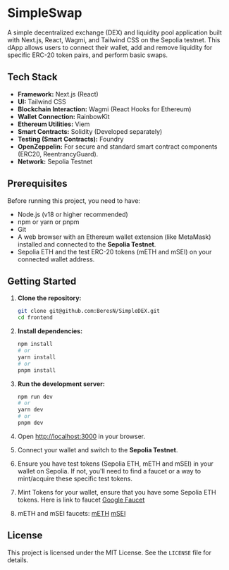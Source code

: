 # SimpleSwap

A simple decentralized exchange (DEX) and liquidity pool application built with Next.js, React, Wagmi, and Tailwind CSS on the Sepolia testnet. This dApp allows users to connect their wallet, add and remove liquidity for specific ERC-20 token pairs, and perform basic swaps.

## Tech Stack

- **Framework:** Next.js (React)
- **UI:** Tailwind CSS
- **Blockchain Interaction:** Wagmi (React Hooks for Ethereum)
- **Wallet Connection:** RainbowKit
- **Ethereum Utilities:** Viem
- **Smart Contracts:** Solidity (Developed separately)
- **Testing (Smart Contracts):** Foundry
- **OpenZeppelin:** For secure and standard smart contract components (ERC20, ReentrancyGuard).
- **Network:** Sepolia Testnet

## Prerequisites

Before running this project, you need to have:

- Node.js (v18 or higher recommended)
- npm or yarn or pnpm
- Git
- A web browser with an Ethereum wallet extension (like MetaMask) installed and connected to the **Sepolia Testnet**.
- Sepolia ETH and the test ERC-20 tokens (mETH and mSEI) on your connected wallet address.

## Getting Started

1.  **Clone the repository:**

    ```bash
    git clone git@github.com:BeresN/SimpleDEX.git
    cd frontend
    ```

2.  **Install dependencies:**

    ```bash
    npm install
    # or
    yarn install
    # or
    pnpm install
    ```

3.  **Run the development server:**

    ```bash
    npm run dev
    # or
    yarn dev
    # or
    pnpm dev
    ```

4.  Open [http://localhost:3000](http://localhost:3000) in your browser.

5.  Connect your wallet and switch to the **Sepolia Testnet**.

6.  Ensure you have test tokens (Sepolia ETH, mETH and mSEI) in your wallet on Sepolia. If not, you'll need to find a faucet or a way to mint/acquire these specific test tokens.

7.  Mint Tokens for your wallet, ensure that you have some Sepolia ETH tokens. Here is link to faucet [Google Faucet](https://cloud.google.com/application/web3/faucet/ethereum/sepolia)

8.  mETH and mSEI faucets:
    [mETH](https://sepolia.etherscan.io/address/0x558f6e1BFfD83AD9F016865bF98D6763566d49c6#code)
    [mSEI](https://sepolia.etherscan.io/address/0x4DF4493209006683e678983E1Ec097680AB45e13#code)

## License

This project is licensed under the MIT License. See the `LICENSE` file for details.

